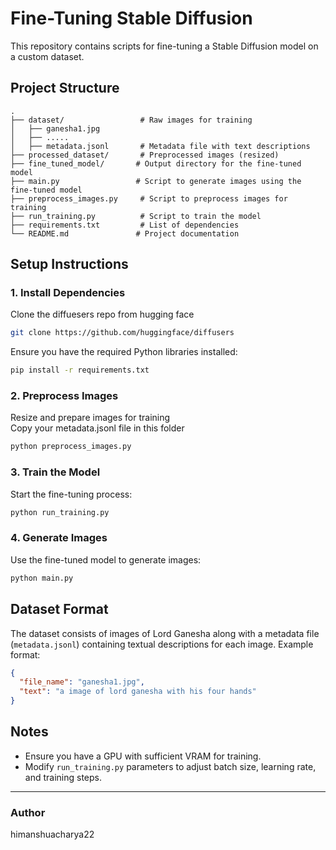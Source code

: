 # Fine-Tuning Stable Diffusion

This repository contains scripts for fine-tuning a Stable Diffusion model on a custom dataset.

## Project Structure

```
.
├── dataset/                 # Raw images for training
│   ├── ganesha1.jpg
│   ├── .....
│   ├── metadata.jsonl       # Metadata file with text descriptions
├── processed_dataset/       # Preprocessed images (resized)
├── fine_tuned_model/       # Output directory for the fine-tuned model
├── main.py                 # Script to generate images using the fine-tuned model
├── preprocess_images.py     # Script to preprocess images for training
├── run_training.py          # Script to train the model
├── requirements.txt         # List of dependencies
└── README.md               # Project documentation
```

## Setup Instructions

### 1. Install Dependencies

Clone the diffuesers repo from hugging face 
```sh
git clone https://github.com/huggingface/diffusers
```
Ensure you have the required Python libraries installed:

```sh
pip install -r requirements.txt
```

### 2. Preprocess Images

Resize and prepare images for training<br>
Copy your metadata.jsonl file in this folder 

```sh
python preprocess_images.py
```

### 3. Train the Model

Start the fine-tuning process:

```sh
python run_training.py
```

### 4. Generate Images

Use the fine-tuned model to generate images:

```sh
python main.py
```

## Dataset Format

The dataset consists of images of Lord Ganesha along with a metadata file (`metadata.jsonl`) containing textual descriptions for each image. Example format:

```json
{
  "file_name": "ganesha1.jpg",
  "text": "a image of lord ganesha with his four hands"
}
```

## Notes

- Ensure you have a GPU with sufficient VRAM for training.
- Modify `run_training.py` parameters to adjust batch size, learning rate, and training steps.
---

### Author

himanshuacharya22

